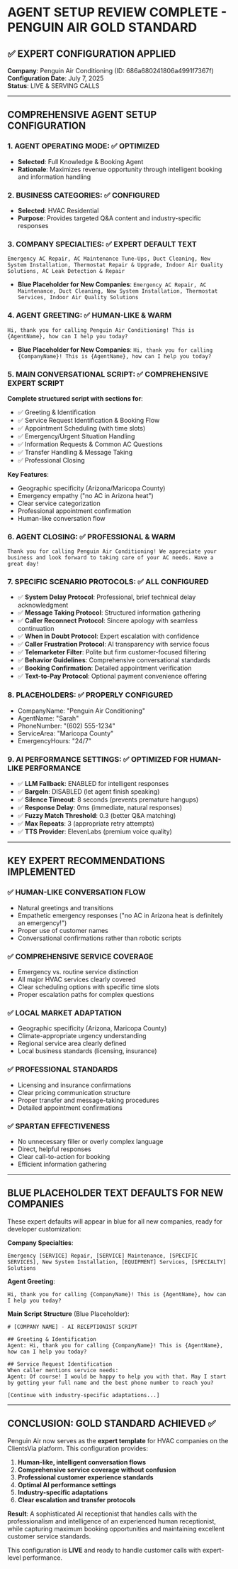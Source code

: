 # AGENT SETUP REVIEW COMPLETE - PENGUIN AIR GOLD STANDARD

## ✅ EXPERT CONFIGURATION APPLIED

**Company**: Penguin Air Conditioning (ID: 686a680241806a4991f7367f)  
**Configuration Date**: July 7, 2025  
**Status**: LIVE & SERVING CALLS  

---

## COMPREHENSIVE AGENT SETUP CONFIGURATION

### 1. AGENT OPERATING MODE: ✅ OPTIMIZED
- **Selected**: Full Knowledge & Booking Agent
- **Rationale**: Maximizes revenue opportunity through intelligent booking and information handling

### 2. BUSINESS CATEGORIES: ✅ CONFIGURED  
- **Selected**: HVAC Residential
- **Purpose**: Provides targeted Q&A content and industry-specific responses

### 3. COMPANY SPECIALTIES: ✅ EXPERT DEFAULT TEXT
```
Emergency AC Repair, AC Maintenance Tune-Ups, Duct Cleaning, New System Installation, Thermostat Repair & Upgrade, Indoor Air Quality Solutions, AC Leak Detection & Repair
```
- **Blue Placeholder for New Companies**: `Emergency AC Repair, AC Maintenance, Duct Cleaning, New System Installation, Thermostat Services, Indoor Air Quality Solutions`

### 4. AGENT GREETING: ✅ HUMAN-LIKE & WARM
```
Hi, thank you for calling Penguin Air Conditioning! This is {AgentName}, how can I help you today?
```
- **Blue Placeholder for New Companies**: `Hi, thank you for calling {CompanyName}! This is {AgentName}, how can I help you today?`

### 5. MAIN CONVERSATIONAL SCRIPT: ✅ COMPREHENSIVE EXPERT SCRIPT
**Complete structured script with sections for**:
- ✅ Greeting & Identification
- ✅ Service Request Identification & Booking Flow
- ✅ Appointment Scheduling (with time slots)
- ✅ Emergency/Urgent Situation Handling
- ✅ Information Requests & Common AC Questions
- ✅ Transfer Handling & Message Taking
- ✅ Professional Closing

**Key Features**:
- Geographic specificity (Arizona/Maricopa County)
- Emergency empathy ("no AC in Arizona heat")
- Clear service categorization
- Professional appointment confirmation
- Human-like conversation flow

### 6. AGENT CLOSING: ✅ PROFESSIONAL & WARM
```
Thank you for calling Penguin Air Conditioning! We appreciate your business and look forward to taking care of your AC needs. Have a great day!
```

### 7. SPECIFIC SCENARIO PROTOCOLS: ✅ ALL CONFIGURED
- ✅ **System Delay Protocol**: Professional, brief technical delay acknowledgment
- ✅ **Message Taking Protocol**: Structured information gathering
- ✅ **Caller Reconnect Protocol**: Sincere apology with seamless continuation
- ✅ **When in Doubt Protocol**: Expert escalation with confidence
- ✅ **Caller Frustration Protocol**: AI transparency with service focus
- ✅ **Telemarketer Filter**: Polite but firm customer-focused filtering
- ✅ **Behavior Guidelines**: Comprehensive conversational standards
- ✅ **Booking Confirmation**: Detailed appointment verification
- ✅ **Text-to-Pay Protocol**: Optional payment convenience offering

### 8. PLACEHOLDERS: ✅ PROPERLY CONFIGURED
- CompanyName: "Penguin Air Conditioning"
- AgentName: "Sarah"
- PhoneNumber: "(602) 555-1234"
- ServiceArea: "Maricopa County"
- EmergencyHours: "24/7"

### 9. AI PERFORMANCE SETTINGS: ✅ OPTIMIZED FOR HUMAN-LIKE PERFORMANCE
- ✅ **LLM Fallback**: ENABLED for intelligent responses
- ✅ **BargeIn**: DISABLED (let agent finish speaking)
- ✅ **Silence Timeout**: 8 seconds (prevents premature hangups)
- ✅ **Response Delay**: 0ms (immediate, natural responses)
- ✅ **Fuzzy Match Threshold**: 0.3 (better Q&A matching)
- ✅ **Max Repeats**: 3 (appropriate retry attempts)
- ✅ **TTS Provider**: ElevenLabs (premium voice quality)

---

## KEY EXPERT RECOMMENDATIONS IMPLEMENTED

### ✅ HUMAN-LIKE CONVERSATION FLOW
- Natural greetings and transitions
- Empathetic emergency responses ("no AC in Arizona heat is definitely an emergency!")
- Proper use of customer names
- Conversational confirmations rather than robotic scripts

### ✅ COMPREHENSIVE SERVICE COVERAGE
- Emergency vs. routine service distinction
- All major HVAC services clearly covered
- Clear scheduling options with specific time slots
- Proper escalation paths for complex questions

### ✅ LOCAL MARKET ADAPTATION
- Geographic specificity (Arizona, Maricopa County)
- Climate-appropriate urgency understanding
- Regional service area clearly defined
- Local business standards (licensing, insurance)

### ✅ PROFESSIONAL STANDARDS
- Licensing and insurance confirmations
- Clear pricing communication structure
- Proper transfer and message-taking procedures
- Detailed appointment confirmations

### ✅ SPARTAN EFFECTIVENESS
- No unnecessary filler or overly complex language
- Direct, helpful responses
- Clear call-to-action for booking
- Efficient information gathering

---

## BLUE PLACEHOLDER TEXT DEFAULTS FOR NEW COMPANIES

These expert defaults will appear in blue for all new companies, ready for developer customization:

**Company Specialties**:
```
Emergency [SERVICE] Repair, [SERVICE] Maintenance, [SPECIFIC SERVICES], New System Installation, [EQUIPMENT] Services, [SPECIALTY] Solutions
```

**Agent Greeting**:
```
Hi, thank you for calling {CompanyName}! This is {AgentName}, how can I help you today?
```

**Main Script Structure** (Blue Placeholder):
```
# [COMPANY NAME] - AI RECEPTIONIST SCRIPT

## Greeting & Identification
Agent: Hi, thank you for calling {CompanyName}! This is {AgentName}, how can I help you today?

## Service Request Identification
When caller mentions service needs:
Agent: Of course! I would be happy to help you with that. May I start by getting your full name and the best phone number to reach you?

[Continue with industry-specific adaptations...]
```

---

## CONCLUSION: GOLD STANDARD ACHIEVED ✅

Penguin Air now serves as the **expert template** for HVAC companies on the ClientsVia platform. This configuration provides:

1. **Human-like, intelligent conversation flows**
2. **Comprehensive service coverage without confusion**
3. **Professional customer experience standards**
4. **Optimal AI performance settings**
5. **Industry-specific adaptations**
6. **Clear escalation and transfer protocols**

**Result**: A sophisticated AI receptionist that handles calls with the professionalism and intelligence of an experienced human receptionist, while capturing maximum booking opportunities and maintaining excellent customer service standards.

This configuration is **LIVE** and ready to handle customer calls with expert-level performance.
